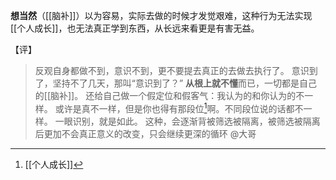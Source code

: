 **想当然**（[[脑补]]）以为容易，实际去做的时候才发觉艰难，这种行为无法实现[[个人成长]]，也无法真正学到东西，从长远来看更是有害无益。

【评】
>反观自身都做不到，意识不到，更不要提去真正的去做去执行了。
>意识到了，坚持不了几天，那叫“意识到了？”
>**从根上就不懂**而已，一切都是自己的[[脑补]]。
>还给自己做一个假定位和假客气：我认为的和你认为的不一样。
>或许是真不一样，但是你也得有那段位[^1]啊。不同段位说的话都不一样。
>一眼识别，就是如此。
>这种，会逐渐背被筛选被隔离，被筛选被隔离后更加不会真正意义的改变，只会继续更深的循环
>@大哥


[^1]: [[个人成长]]
